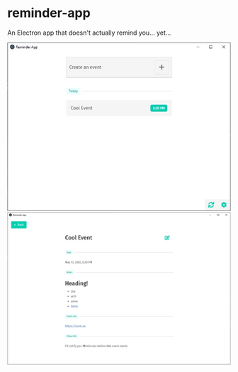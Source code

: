 # reminder-app

An Electron app that doesn't actually remind you... yet...

![screenshot](screenshots/home.jpg)
![screenshot](screenshots/event.jpg)